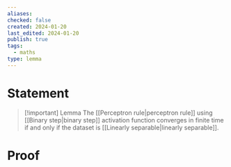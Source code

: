 ```yaml
---
aliases: 
checked: false
created: 2024-01-20
last_edited: 2024-01-20
publish: true
tags:
  - maths
type: lemma
---
```

# Statement

> [!important] Lemma
> The [[Perceptron rule|perceptron rule]] using [[Binary step|binary step]] activation function converges in finite time if and only if the dataset is [[Linearly separable|linearly separable]].

# Proof
